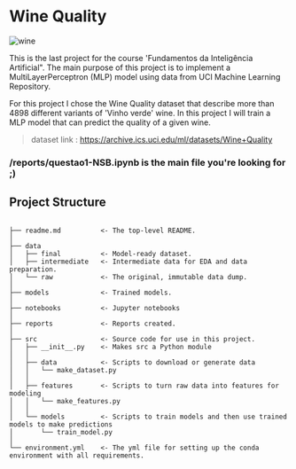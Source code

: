
# Wine Quality

![wine](wine.png)

This is the last project for the course 'Fundamentos da Inteligência Artificial". The main purpose of this project is to implement a MultiLayerPerceptron (MLP) model using data from UCI Machine Learning Repository.

For this project I chose the Wine Quality dataset that describe more than 4898 different variants of 'Vinho verde' wine. In this project I will train a MLP model that can predict the quality of a given wine.

> dataset link : https://archive.ics.uci.edu/ml/datasets/Wine+Quality

### /reports/questao1-NSB.ipynb is the main file you're looking for ;)

## Project Structure

```

├── readme.md          <- The top-level README.
│
├── data
│   ├── final          <- Model-ready dataset.
│   ├── intermediate   <- Intermediate data for EDA and data preparation.
│   └── raw            <- The original, immutable data dump.
│
├── models             <- Trained models.
│
├── notebooks          <- Jupyter notebooks
│
├── reports            <- Reports created.
│
├── src                <- Source code for use in this project.
│   ├── __init__.py    <- Makes src a Python module
│   │
│   ├── data           <- Scripts to download or generate data
│   │   └── make_dataset.py
│   │
│   ├── features       <- Scripts to turn raw data into features for modeling
│   │   └── make_features.py
│   │
│   └── models         <- Scripts to train models and then use trained models to make predictions
│       └── train_model.py
│
└── environment.yml    <- The yml file for setting up the conda environment with all requirements.

```
